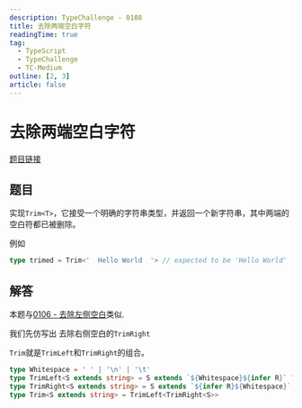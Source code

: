 ```yaml
---
description: TypeChallenge - 0108
title: 去除两端空白字符
readingTime: true
tag:
  - TypeScript
  - TypeChallenge
  - TC-Medium
outline: [2, 3]
article: false
---
```

<!-- THIS IS A TEMPLATE -->

# 去除两端空白字符
[题目链接](https://tsch.js.org/TODO)
## 题目

实现`Trim<T>`，它接受一个明确的字符串类型，并返回一个新字符串，其中两端的空白符都已被删除。

例如

```ts
type trimed = Trim<'  Hello World  '> // expected to be 'Hello World'
```


## 解答

本题与[0106 - 去除左侧空白](./0106.md)类似.

我们先仿写出 去除右侧空白的`TrimRight`

`Trim`就是`TrimLeft`和`TrimRight`的组合。

```ts
type Whitespace = ' ' | '\n' | '\t'
type TrimLeft<S extends string> = S extends `${Whitespace}${infer R}` ? TrimLeft<R> : S
type TrimRight<S extends string> = S extends `${infer R}${Whitespace}` ? TrimRight<R> : S
type Trim<S extends string> = TrimLeft<TrimRight<S>>

```